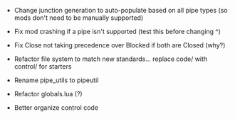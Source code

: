 - Change junction generation to auto-populate based on all pipe types (so mods don't need to be manually supported)
- Fix mod crashing if a pipe isn't supported (test this before changing ^)
- Fix Close not taking precedence over Blocked if both are Closed (why?)
- Refactor file system to match new standards... replace code/ with control/ for starters
- Rename pipe_utils to pipeutil
- Refactor globals.lua (?)

- Better organize control code